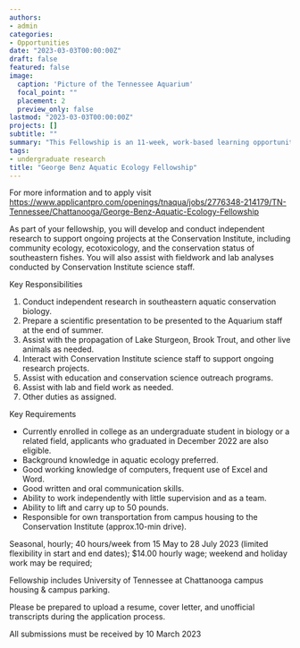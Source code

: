 ```yaml
---
authors:
- admin
categories:
- Opportunities
date: "2023-03-03T00:00:00Z"
draft: false
featured: false
image:
  caption: 'Picture of the Tennessee Aquarium'
  focal_point: ""
  placement: 2
  preview_only: false
lastmod: "2023-03-03T00:00:00Z"
projects: []
subtitle: ""
summary: "This Fellowship is an 11-week, work-based learning opportunity at the Tennessee Aquarium Conservation Institute in Chattanooga, Tennessee."
tags:
- undergraduate research
title: "George Benz Aquatic Ecology Fellowship"
---
```


For more information and to apply visit https://www.applicantpro.com/openings/tnaqua/jobs/2776348-214179/TN-Tennessee/Chattanooga/George-Benz-Aquatic-Ecology-Fellowship

As part of your fellowship, you will develop and conduct independent research to support
ongoing projects at the Conservation Institute, including community ecology, ecotoxicology,
and the conservation status of southeastern fishes. You will also assist with fieldwork and lab
analyses conducted by Conservation Institute science staff.

Key Responsibilities
1. Conduct independent research in southeastern aquatic conservation biology.
2. Prepare a scientific presentation to be presented to the Aquarium staff at the end of
summer.
3. Assist with the propagation of Lake Sturgeon, Brook Trout, and other live animals as
needed.
4. Interact with Conservation Institute science staff to support ongoing research projects.
5. Assist with education and conservation science outreach programs.
6. Assist with lab and field work as needed.
7. Other duties as assigned.

Key Requirements
- Currently enrolled in college as an undergraduate student in biology or a related field,
applicants who graduated in December 2022 are also eligible.
- Background knowledge in aquatic ecology preferred.
- Good working knowledge of computers, frequent use of Excel and Word.
- Good written and oral communication skills.
- Ability to work independently with little supervision and as a team.
- Ability to lift and carry up to 50 pounds.
- Responsible for own transportation from campus housing to the Conservation Institute
(approx.10-min drive).

Seasonal, hourly; 40 hours/week from 15 May to 28 July 2023 (limited flexibility in start
and end dates); $14.00 hourly wage; weekend and holiday work may be required;

Fellowship includes University of Tennessee at Chattanooga campus housing & campus
parking.

Please be prepared to upload a resume, cover letter, and unofficial transcripts during the application
process.

All submissions must be received by 10 March 2023